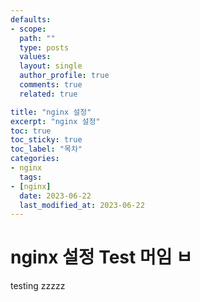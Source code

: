 ```yaml
---
defaults:
- scope:
  path: ""
  type: posts
  values:
  layout: single
  author_profile: true
  comments: true
  related: true

title: "nginx 설정"
excerpt: "nginx 설정"
toc: true
toc_sticky: true
toc_label: "목차"
categories:
- nginx
  tags:
- [nginx]
  date: 2023-06-22
  last_modified_at: 2023-06-22
---
```

# nginx 설정 Test 머임 ㅂ

testing
zzzzz